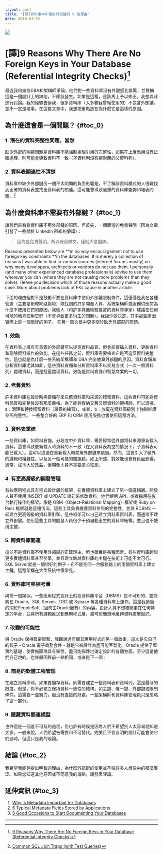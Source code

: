 ```yaml
---
layout: post
title: "[譯]資料庫中不使用外部鍵的 9 個理由"
date: 2018-03-03
---
```

![](https://github.com/pgsql-tw/island/blob/master/assets/posts/why_no_foreign_keys.png?raw=true)

# [譯]9 Reasons Why There Are No Foreign Keys in Your Database (Referential Integrity Checks)[^1]

最近我和幾位DBA和架構師爭論，他們對一些資料庫沒有外鍵感到震驚，並聲稱這是一個設計上的缺陷，不應該發生。如果是這樣，應該馬上予以修正。我想與此進行討論。我的經驗告訴我，很多資料庫（大多數我曾經使用的）不包含外部鍵，並不一定是壞事。在這篇文章中，我想把重點放在為什麼它是這樣的原因。

## 為什麼這會是一個問題？ {#toc_0}

### 1. 潛在的資料完整性問題，當然

缺少外鍵的明顯問題是資料庫不能強制處理引用的完整性，如果在上層應用沒有正確處理，則可能會導致資料不一致（子資料列沒有相對應的父資料列）。

### 2. 資料表關連性不清楚

資料庫中缺少外部鍵另一個不太明顯的負面影響是，不了解該資料模式的人很難找到正確的資料表並找出資料表的關連。這可能會導致嚴重的資料庫查詢和報表問題。[^2]

## 為什麼資料庫不需要有外部鍵？ {#toc_1}

讓我們來看看資料庫不用外部鍵的原因。但首先，一個簡短的免責聲明（因為文章引發了一些關於 LinkedIn 群組的爭議）：

> 因為是免責聲明，所以保留原文，僅就大意翻譯。

Reasons presented below are **in no way encouragement not to use foreign key constraints **in the databases. It is merely a collection of reasons I was able to find in various sources \(internet forums mostly\) on why many developers, architects or vendors do not use them. I personally \(and many other experienced database professionals\) advise to use them wherever you can \(where they are not causing more problems than they solve\). I leave you decision which of those reasons actually make a good case. More about problems lack of FKs cause in another article.

下面的理由絕對不是鼓勵不要在資料庫中使用外部鍵限制條件。這僅僅是我在各種管道（主要是網際網路論壇）能找到的許多開發人員、系統架構師或服務供應商為什麼不使用它們的原因。我個人（和許多其他經驗豐富的資料庫專家）建議在任何可能的地方使用它們（不會導致更多衍生的問題）。我讓你做決定，其中那些原因實際上是一個很好的例子。 在另一篇文章中更多關於缺乏外部鍵的問題。

### 1. 效能

在資料表上擁有有意義的外部鍵可以提高資料品質，但會影響插入資料、更新資料和刪除資料操作的效能。在這些任務之前，資料庫需要檢查它是否違反資料完整性。這也就是為什麼一些系統架構師和 DBA 完全放棄外部鍵的原因。資料倉儲和分析資料庫尤其如此，這些資料倉儲和分析資料庫不以交易方式（一次一個資料列）處理資料，而是批量處理資料。效能是資料倉儲和智慧商業的一切。

### 2. 老舊資料

許多資料庫在設計時需要儲存來自舊資料庫和來源的殘留資料，這些資料可能對資料品質和完整性沒有那麼嚴格。為了能夠容納又舊又髒資料的架構師，可以選擇，a：清理和轉換殘留資料（昂貴的練習），或者，b：放棄在資料庫級別上強制維護參照完整性。 一些整合好的 ERP 和 CRM 應用服務也會使用這種方法。

### 3. 資料表重建

一些資料庫，如資料倉儲，分段或中介資料庫，需要經常從外部資料來源重新載入資料。這會導致重新載入時資料的不一致（在父資料表為空的情況下，子資料表可能已載入）。這可以通過在重新載入時禁用外部鍵來繞過。然而，這會引入了額外的邏輯和複雜性，以及另一個可能的錯誤點。如上所述，對效能也會有負面影響。通常，成本大於效益，但開發人員不需要擔心細節。

### 4. 有更高層級的開發管理

有些應用程式具有程式設計層的框架，在實體資料庫上建立了另一個邏輯層。開發人員不使用 INSERT 或 UPDATE 語句來修改資料，他們使用 API，或者採用在後台執行操作的框架。像是 ORM（Object-Relational Mapping）框架或 Ruby on Rails 框架就是這種情況。這些工具負責維護資料參照的完整性，並與 RDBMS 一起建立更高等級的資料庫引擎。這些框架可以自己建立資料庫資料表，而通常不建立外部鍵。使用這些工具的開發人員很少干預自動產生的資料庫結構，並且也不使用主鍵。

### 5. 跨資料庫關連

這並不是資料庫不使用外部鍵的正確理由，但也確實是某種因素。有些資料庫跨越更多實體資料庫甚至引擎，並且建立跨越資料庫的主鍵在技術上可能不太可行。 SQL Server就是一個很好的例子 - 它不能在同一台服務器上的兩個資料庫上建立主鍵。這種架構在大型系統中很常見。

### 6. 資料庫可移植考量

與前一個類似，一些應用程式設計上假設資料庫平台（DBMS）是不可知的，並能夠在 Oracle、SQL Server、DB2 或 Sybase 等各種資料庫上運作。這是我讀過的關於PeopleSoft（目前由Oracle擁有）的內容。設計人員不想被綁定在任何特定的平台，並將所有邏輯推送到應用程式層，盡可能簡單地維持資料庫層就好。

### 7. 改變的可能性

與 Oracle 保持緊密聯繫，我聽說過有關其應用程式的另一個故事，這次是它自己的孩子 - Oracle 電子商務套件 - 就是它被設計為盡可能客製化。Oracle 提供了堅實的基礎，使實施團隊具有彈性，盡可能彈性地確定設計的各個方面。至少這是他們自己說的。也許原因與前一點相同，或者是下一個：

### 8. 簡易的軟體工程管理

在建立資料庫時，如果要儲存資料，則需要建立一些資料表和資料列。這是最低的限度。但是，你不必建立保持資料一致性的結構，如主鍵、唯一鍵、外部鍵或限制條件。這需要一些努力，但沒有直接的好處。一些架構師和資料庫管理員只是忽略了這一部分。

### 9. 隱藏資料關連模型

也許這是一個遙不可及的過程，但也許有時候是因為人們不希望別人太容易就知道太多。一般來說，人們希望被需要和不可替代。完美且不言自明的設計可能會使它們過時。但這只是我的理論。

## 結論 {#toc_2}

我希望我能夠提出明智的理由，為什麼外部鍵的使用並不像許多人想像中的那麼廣泛。如果您知道其他原因或不同意我的論點，請發表評論。

## 延伸資訊 {#toc_3}

1. [Why Is Metadata Important for Databases](https://dataedo.com/blog/why-is-metadata-important-for-databases)
2. [6 Typical Metadata Fields Stored by Applications](https://dataedo.com/blog/typical-metadata-fields-stroed-by-applications)
3. [8 Good Occasions to Start Documenting Your Databases](https://dataedo.com/blog/good-occasions-to-start-documenting-your-databases)

---

[^1]:  [9 Reasons Why There Are No Foreign Keys in Your Database \(Referential Integrity Checks\)](https://dataedo.com/blog/why-there-are-no-foreign-keys-in-your-database-referential-integrity-checks)
[^2]:  [Common SQL Join Traps \(with Test Queries\)](https://dataedo.com/blog/2-common-sql-join-traps-with-test-queries)
